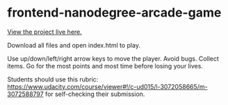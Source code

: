 frontend-nanodegree-arcade-game
===============================

[View the project live here.](http://6stringbeliever.github.io/frontend-nanodegree-arcade-game/)

Download all files and open index.html to play.

Use up/down/left/right arrow keys to move the player. Avoid bugs. Collect items.
Go for the most points and most time before losing your lives.

Students should use this rubric: https://www.udacity.com/course/viewer#!/c-ud015/l-3072058665/m-3072588797
for self-checking their submission.
